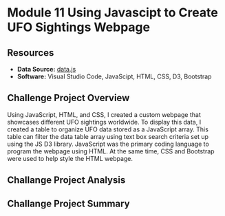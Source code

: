 # Module 11 Using Javascipt to Create UFO Sightings Webpage
## Resources

- **Data Source:** [data.js](\static_challenge\js/data.js)
- **Software:** Visual Studio Code, JavaScipt, HTML, CSS, D3, Bootstrap

## Challenge Project Overview

Using JavaScript, HTML, and CSS, I created a custom webpage that showcases different UFO sightings worldwide. To display this data, I created a table to organize UFO data stored as a JavaScript array. This table can filter the data table array using text box search criteria set up using the JS D3 library. JavaScript was the primary coding language to program the webpage using HTML. At the same time, CSS and Bootstrap were used to help style the HTML webpage.

## Challange Project Analysis



## Challange Project Summary

